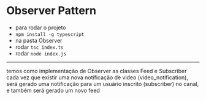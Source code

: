 # Observer Pattern

- para rodar o projeto
- ``npm install -g typescript``
- na pasta Observer
- rodar ``tsc index.ts``
- rodar ``node index.js``

---
temos como implementação de Observer as classes Feed e Subscriber
cada vez que existir uma nova notificação de video (video_notification), será gerado uma notificação para um usuário inscrito (subscriber) no canal, e também será gerado um novo feed

